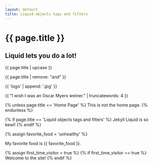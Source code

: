 ```yaml
---
layout: default
title: Liquid objects tags and filters
---
```


<h1> {{ page.title }} </h1>


## Liquid lets you do a lot!


{{ page.title | upcase }}

{{ page.title | remove: "and" }}

{{ 'logo' | append: '.jpg' }}

{{ "I wish I was an Oscar Myers weiner." | truncatewords: 4 }}

{% unless page.title == 'Home Page' %}
  This is not the home page.
{% endunless %}

{% if page.title == 'Liquid objects tags and filters' %}
  Jekyll Liquid is so kewl!
{% endif %}


{% assign favorite_food = 'unhealthy' %}

My favorite food is {{ favorite_food }}.

{% assign first_time_visitor = true %}
{% if first_time_visitor == true %}
  Welcome to the site!
{% endif %}

